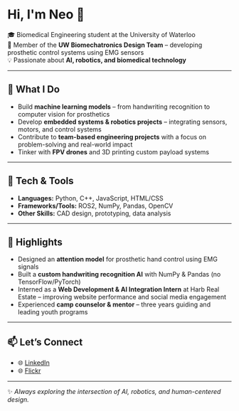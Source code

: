 # Hi, I'm Neo 👋

🎓 Biomedical Engineering student at the University of Waterloo  
🔬 Member of the **UW Biomechatronics Design Team** – developing prosthetic control systems using EMG sensors  
💡 Passionate about **AI, robotics, and biomedical technology**

---

## 🚀 What I Do
- Build **machine learning models** – from handwriting recognition to computer vision for prosthetics  
- Develop **embedded systems & robotics projects** – integrating sensors, motors, and control systems  
- Contribute to **team-based engineering projects** with a focus on problem-solving and real-world impact  
- Tinker with **FPV drones** and 3D printing custom payload systems  

---

## 🔧 Tech & Tools
- **Languages:** Python, C++, JavaScript, HTML/CSS  
- **Frameworks/Tools:** ROS2, NumPy, Pandas, OpenCV  
- **Other Skills:** CAD design, prototyping, data analysis  

---

## 🌟 Highlights
- Designed an **attention model** for prosthetic hand control using EMG signals  
- Built a **custom handwriting recognition AI** with NumPy & Pandas (no TensorFlow/PyTorch)  
- Interned as a **Web Development & AI Integration Intern** at Harb Real Estate – improving website performance and social media engagement  
- Experienced **camp counselor & mentor** – three years guiding and leading youth programs  

---

## 📫 Let’s Connect
- 🌐 [LinkedIn](www.linkedin.com/in/neo-prohnitchi)
- 🌐 [Flickr](https://www.flickr.com/people/202613784@N08/)

---

✨ *Always exploring the intersection of AI, robotics, and human-centered design.*


<!--
**proneo14/proneo14** is a ✨ _special_ ✨ repository because its `README.md` (this file) appears on your GitHub profile.

Here are some ideas to get you started:

- 🔭 I’m currently working on ...
- 🌱 I’m currently learning ...
- 👯 I’m looking to collaborate on ...
- 🤔 I’m looking for help with ...
- 💬 Ask me about ...
- 📫 How to reach me: ...
- 😄 Pronouns: ...
- ⚡ Fun fact: ...
-->
